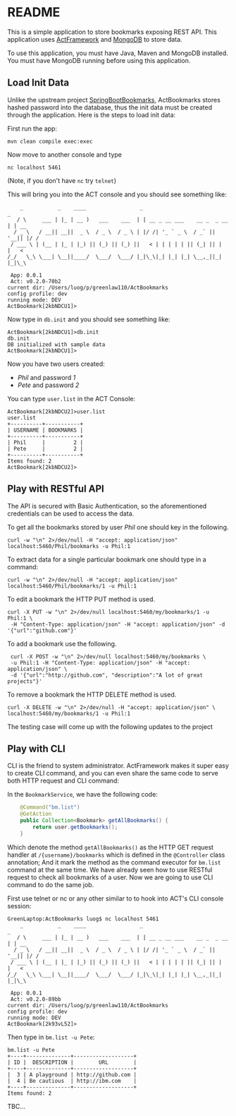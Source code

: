 # README

This is a simple application to store bookmarks exposing REST API. 
This application uses [ActFramework](https://github.com/actframework/actframework)
and [MongoDB](mongodb.org) to store data.

To use this application, you must have Java, Maven and MongoDB installed.
You must have MongoDB running before using this application. 

## Load Init Data

Unlike the upstream project [SpringBootBookmarks](https://github.com/javaeeeee/SpringBootBookmarks), 
ActBookmarks stores hashed password into the database, thus the init 
data must be created through the application. Here is the steps to load
init data:

First run the app:

```
mvn clean compile exec:exec
```

Now move to another console and type

```
nc localhost 5461
```
(Note, if you don't have `nc` try `telnet`)

This will bring you into the ACT console and you should see something like:

```
    _           _    ____                 _                             _
   / \     ___ | |_ | __ )   ___    ___  | | __ _ __ ___    __ _  _ __ | | __
  / _ \   / __|| __||  _ \  / _ \  / _ \ | |/ /| '_ ` _ \  / _` || '__|| |/ /
 / ___ \ | (__ | |_ | |_) || (_) || (_) ||   < | | | | | || (_| || |   |   <
/_/   \_\ \___| \__||____/  \___/  \___/ |_|\_\|_| |_| |_| \__,_||_|   |_|\_\

 App: 0.0.1
 Act: v0.2.0-70b2
current dir: /Users/luog/p/greenlaw110/ActBookmarks
config profile: dev
running mode: DEV
ActBookmark[2kbNDCU1]>
```

Now type in `db.init` and you should see something like:

```
ActBookmark[2kbNDCU1]>db.init
db.init
DB initialized with sample data
ActBookmark[2kbNDCU1]>
```

Now you have two users created: 

* *Phil* and password *1*
* *Pete* and password *2*

You can type `user.list` in the ACT Console:

```
ActBookmark[2kbNDCU2]>user.list
user.list
+----------+-----------+
| USERNAME | BOOKMARKS |
+----------+-----------+
| Phil     |         2 |
| Pete     |         2 |
+----------+-----------+
Items found: 2
ActBookmark[2kbNDCU2]>
```

## Play with RESTful API

The API is secured with Basic Authentication, so the aforementioned credentials 
can be used to access the data.

To get all the bookmarks stored by user *Phil* one should key in the following.

~~~~
curl -w "\n" 2>/dev/null -H "accept: application/json" localhost:5460/Phil/bookmarks -u Phil:1
~~~~

To extract data for a single particular bookmark one should type in a command:

~~~~
curl -w "\n" 2>/dev/null -H "accept: application/json" localhost:5460/Phil/bookmarks/1 -u Phil:1
~~~~

To edit a bookmark the HTTP PUT method is used.

~~~~
curl -X PUT -w "\n" 2>/dev/null localhost:5460/my/bookmarks/1 -u Phil:1 \
 -H "Content-Type: application/json" -H "accept: application/json" -d '{"url":"github.com"}'
~~~~

To add a bookmark use the following.

~~~~
 curl -X POST -w "\n" 2>/dev/null localhost:5460/my/bookmarks \
 -u Phil:1 -H "Content-Type: application/json" -H "accept: application/json" \
 -d '{"url":"http://github.com", "description":"A lot of great projects"}'
~~~~

To remove a bookmark the HTTP DELETE method is used.

~~~~
curl -X DELETE -w "\n" 2>/dev/null -H "accept: application/json" \
localhost:5460/my/bookmarks/1 -u Phil:1
~~~~

The testing case will come up with the following updates to the project

## Play with CLI

CLI is the friend to system administrator. ActFramework makes it super easy
to create CLI command, and you can even share the same code to serve both
HTTP request and CLI command:

In the `BookmarkService`, we have the following code:

```java
    @Command("bm.list")
    @GetAction
    public Collection<Bookmark> getAllBookmarks() {
        return user.getBookmarks();
    }
```

Which denote the method `getAllBookmarks()` as the HTTP GET request handler 
at `/{username}/bookmarks` which is defined in the `@Controller` class
annotation; And it mark the method as the command executor for `bm.list`
command at the same time. We have already seen how to use RESTful 
request to check all bookmarks of a user. Now we are going to use CLI command
to do the same job.

First use telnet or nc or any other similar to to hook into ACT's CLI console
session:

```
GreenLaptop:ActBookmarks luog$ nc localhost 5461
    _           _    ____                 _                             _
   / \     ___ | |_ | __ )   ___    ___  | | __ _ __ ___    __ _  _ __ | | __
  / _ \   / __|| __||  _ \  / _ \  / _ \ | |/ /| '_ ` _ \  / _` || '__|| |/ /
 / ___ \ | (__ | |_ | |_) || (_) || (_) ||   < | | | | | || (_| || |   |   <
/_/   \_\ \___| \__||____/  \___/  \___/ |_|\_\|_| |_| |_| \__,_||_|   |_|\_\

 App: 0.0.1
 Act: v0.2.0-89bb
current dir: /Users/luog/p/greenlaw110/ActBookmarks
config profile: dev
running mode: DEV
ActBookmark[2k93vL52]>
```

Then type in `bm.list -u Pete`:

```
bm.list -u Pete
+----+--------------+-------------------+
| ID |  DESCRIPTION |        URL        |
+----+--------------+-------------------+
|  3 | A playground | http://github.com |
|  4 | Be cautious  | http://ibm.com    |
+----+--------------+-------------------+
Items found: 2
```

TBC...